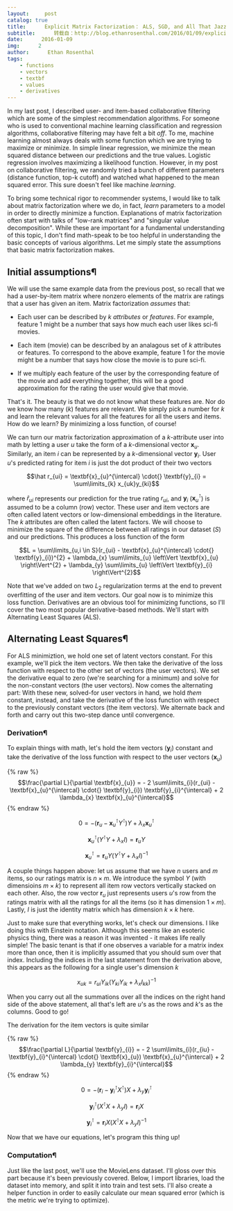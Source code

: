 ```yaml
---
layout:     post
catalog: true
title:      Explicit Matrix Factorization： ALS, SGD, and All That Jazz
subtitle:      转载自：http://blog.ethanrosenthal.com/2016/01/09/explicit-matrix-factorization-sgd-als/
date:      2016-01-09
img:      2
author:      Ethan Rosenthal
tags:
    - functions
    - vectors
    - textbf
    - values
    - derivatives
---
```


In my last post, I described user- and item-based collaborative filtering which are some of the simplest recommendation algorithms. For someone who is used to conventional machine learning classification and regression algorithms, collaborative filtering may have felt a bit *off*. To me, machine learning almost always deals with some function which we are trying to maximize or minimize. In simple linear regression, we minimize the mean squared distance between our predictions and the true values. Logistic regression involves maximizing a likelihood function. However, in my post on collaborative filtering, we randomly tried a bunch of different parameters (distance function, top-k cutoff) and watched what happened to the mean squared error. This sure doesn't feel like machine *learning*.

To bring some technical rigor to recommender systems, I would like to talk about matrix factorization where we do, in fact, *learn* parameters to a model in order to directly minimize a function. Explanations of matrix factorization often start with talks of "low-rank matrices" and "singular value decomposition". While these are important for a fundamental understanding of this topic, I don't find math-speak to be too helpful in understanding the basic concepts of various algorithms. Let me simply state the assumptions that basic matrix factorization makes.

## Initial assumptions¶

We will use the same example data from the previous post, so recall that we had a user-by-item matrix where nonzero elements of the matrix are ratings that a user has given an item. Matrix factorization *assumes* that:

- Each user can be described by *k* *attributes* or *features*. For example, feature 1 might be a number that says how much each user likes sci-fi movies.

- Each item (movie) can be described by an analagous set of *k* attributes or features. To correspond to the above example, feature 1 for the movie might be a number that says how close the movie is to pure sci-fi.

- If we multiply each feature of the user by the corresponding feature of the movie and add everything together, this will be a good approximation for the rating the user would give that movie.


That's it. The beauty is that we do not know what these features are. Nor do we know how many (*k*) features are relevant. We simply pick a number for *k* and learn the relevant values for all the features for all the users and items. How do we learn? By minimizing a loss function, of course!

We can turn our matrix factorization approximation of a *k*-attribute user into math by letting a user *u* take the form of a *k*-dimensional vector $\textbf{x}_{u}$. Similarly, an item *i* can be represented by a *k*-dimensional vector $\textbf{y}_{i}$. User *u*'s predicted rating for item *i* is just the dot product of their two vectors

$$\hat r_{ui} = \textbf{x}_{u}^{\intercal} \cdot{} \textbf{y}_{i} = \sum\limits_{k} x_{uk}y_{ki}$$

where $\hat r_{ui}$ represents our prediction for the true rating $r_{ui}$, and $\textbf{y}_{i}$ ($\textbf{x}_{u}^{\intercal}$) is assumed to be a column (row) vector. These user and item vectors are often called latent vectors or low-dimensional embeddings in the literature. The *k* attributes are often called the latent factors. We will choose to minimize the square of the difference between all ratings in our dataset ($S$) and our predictions. This produces a loss function of the form

$$L = \sum\limits_{u,i \in S}(r_{ui} - \textbf{x}_{u}^{\intercal} \cdot{} \textbf{y}_{i})^{2} + \lambda_{x} \sum\limits_{u} \left\Vert \textbf{x}_{u} \right\Vert^{2} + \lambda_{y} \sum\limits_{u} \left\Vert \textbf{y}_{i} \right\Vert^{2}$$

Note that we've added on two $L_{2}$ regularization terms at the end to prevent overfitting of the user and item vectors. Our goal now is to minimize this loss function. Derivatives are an obvious tool for minimizing functions, so I'll cover the two most popular derivative-based methods. We'll start with Alternating Least Squares (ALS).

## Alternating Least Squares¶

For ALS minimiztion, we hold one set of latent vectors constant. For this example, we'll pick the item vectors. We then take the derivative of the loss function with respect to the other set of vectors (the user vectors). We set the derivative equal to zero (we're searching for a minimum) and solve for the non-constant vectors (the user vectors). Now comes the alternating part: With these new, solved-for user vectors in hand, we hold *them* constant, instead, and take the derivative of the loss function with respect to the previously constant vectors (the item vectors). We alternate back and forth and carry out this two-step dance until convergence.

### Derivation¶

To explain things with math, let's hold the item vectors ($\textbf{y}_{i}$) constant and take the derivative of the loss function with respect to the user vectors ($\textbf{x}_{u}$)

{% raw %}
$$\frac{\partial L}{\partial \textbf{x}_{u}} = - 2 \sum\limits_{i}(r_{ui} - \textbf{x}_{u}^{\intercal} \cdot{} \textbf{y}_{i}) \textbf{y}_{i}^{\intercal} + 2 \lambda_{x} \textbf{x}_{u}^{\intercal}$$
{% endraw %}

$$0 = -(\textbf{r}_{u} - \textbf{x}_{u}^{\intercal} Y^{\intercal})Y + \lambda_{x} \textbf{x}_{u}^{\intercal}$$

$$\textbf{x}_{u}^{\intercal}(Y^{\intercal}Y + \lambda_{x}I) = \textbf{r}_{u}Y$$

$$\textbf{x}_{u}^{\intercal} = \textbf{r}_{u}Y(Y^{\intercal}Y + \lambda_{x}I)^{-1}$$

A couple things happen above: let us assume that we have $n$ users and $m$ items, so our ratings matrix is $n \times m$. We introduce the symbol $Y$ (with dimensioins $m \times k$) to represent all item row vectors vertically stacked on each other. Also, the row vector $\textbf{r}_{u}$ just represents users *u*'s row from the ratings matrix with all the ratings for all the items (so it has dimension $1 \times m$). Lastly, $I$ is just the identity matrix which has dimension $k \times k$ here.

Just to make sure that everything works, let's check our dimensions. I like doing this with Einstein notation. Although this seems like an esoteric physics thing, there was a reason it was invented - it makes life really simple! The basic tenant is that if one observes a variable for a matrix index more than once, then it is implicitly assumed that you should sum over that index. Including the indices in the last statement from the derivation above, this appears as the following for a single user's dimension *k*

$$x_{uk} = r_{ui}Y_{ik}(Y_{ki}Y_{ik} + \lambda_{x}I_{kk})^{-1}$$

When you carry out all the summations over all the indices on the right hand side of the above statement, all that's left are *u*'s as the rows and *k*'s as the columns. Good to go!

The derivation for the item vectors is quite similar

{% raw %}
$$\frac{\partial L}{\partial \textbf{y}_{i}} = - 2 \sum\limits_{i}(r_{iu} - \textbf{y}_{i}^{\intercal} \cdot{} \textbf{x}_{u}) \textbf{x}_{u}^{\intercal} + 2 \lambda_{y} \textbf{y}_{i}^{\intercal}$$
{% endraw %}

$$0 = -(\textbf{r}_{i} - \textbf{y}_{i}^{\intercal} X^{\intercal})X + \lambda_{y} \textbf{y}_{i}^{\intercal}$$

$$ \textbf{y}_{i}^{\intercal} ( X^{\intercal}X + \lambda_{y}I) = \textbf{r}_{i} X$$

$$ \textbf{y}_{i}^{\intercal} = \textbf{r}_{i} X ( X^{\intercal}X + \lambda_{y}I) ^{-1}$$

Now that we have our equations, let's program this thing up!

### Computation¶

Just like the last post, we'll use the MovieLens dataset. I'll gloss over this part because it's been previously covered. Below, I import libraries, load the dataset into memory, and split it into train and test sets. I'll also create a helper function in order to easily calculate our mean squared error (which is the metric we're trying to optimize).
